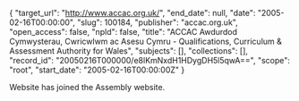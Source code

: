 {
  "target_url": "http://www.accac.org.uk/", 
  "end_date": null, 
  "date": "2005-02-16T00:00:00", 
  "slug": 100184, 
  "publisher": "accac.org.uk", 
  "open_access": false, 
  "npld": false, 
  "title": "ACCAC Awdurdod Cymwysterau, Cwricwlwm ac Asesu Cymru - Qualifications, Curriculum & Assessment Authority for Wales", 
  "subjects": [], 
  "collections": [], 
  "record_id": "20050216T000000/e8lKmNxdH1HDygDH5l5qwA==", 
  "scope": "root", 
  "start_date": "2005-02-16T00:00:00Z"
}

Website has joined the Assembly website.